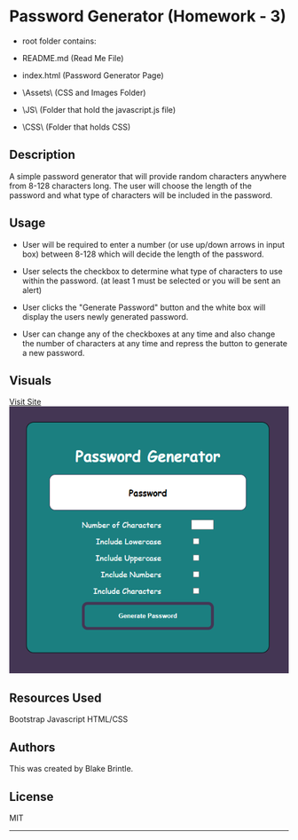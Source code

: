 # Password Generator (Homework - 3)

* root folder contains:

* README.md      (Read Me File)
* index.html     (Password Generator Page)
* \Assets\       (CSS and Images Folder)
*   \JS\        (Folder that hold the javascript.js file)
*   \CSS\       (Folder that holds CSS)

## Description
A simple password generator that will provide random characters anywhere from 8-128 characters long. The user will choose the length of the password and what type of characters will be included in the password.

## Usage
* User will be required to enter a number (or use up/down arrows in input box) 
between 8-128 which will decide the length of the password.

* User selects the checkbox to determine what type of characters to use within the password. (at least 1 must be selected or you will be sent an alert)

* User clicks the "Generate Password" button and the white box will display the users newly generated password.

* User can change any of the checkboxes at any time and also change the number of characters at any time and repress the button to generate a new password.

## Visuals
<a href="https://bbrintle.github.io/3-Password-Generator/">Visit Site</a>
<br>
<img src="./Assets/Images/MainScreen.PNG">

## Resources Used
Bootstrap
Javascript
HTML/CSS

## Authors
This was created by Blake Brintle.


## License
MIT

- - -